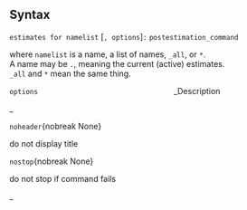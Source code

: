 ## Syntax

`estimates for namelist` \[`, options`\]`:`
`postestimation_command`

where `namelist` is a name, a list of names, `_all`, or `*`.  
A name may be `.`, meaning the current (active) estimates.  
`_all` and `*` mean the same thing.

`options`<span style="padding-left: 15.0rem;">_Description

<span options="50">_

`noheader`{nobreak None}

do not display title

`nostop`{nobreak None}

do not stop if command fails

<span options="50">_
